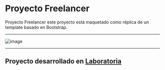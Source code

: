 # Proyecto Freelancer

Proyecto Freelancer este proyecto está maquetado como réplica de un template basado en Bootstrap.
***
![image](https://user-images.githubusercontent.com/29384654/38750648-383b7e4c-3f1b-11e8-9383-806a7f5eeb58.png)

***
## Proyecto desarrollado en [Laboratoria](http://laboratoria.la)
